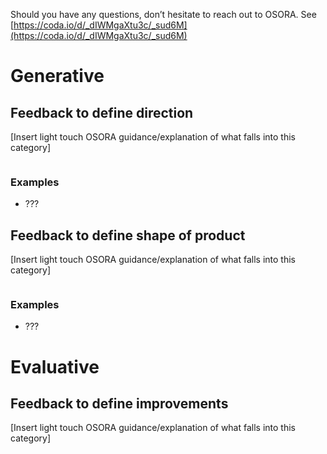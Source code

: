 Should you have any questions, don’t hesitate to reach out to OSORA. See [https://coda.io/d/_dIWMgaXtu3c/_sud6M](https://coda.io/d/_dIWMgaXtu3c/_sud6M)

# Generative 

## Feedback to define direction

[Insert light touch OSORA guidance/explanation of what falls into this category]

```

```

### Examples

- ???

## Feedback to define shape of product 

[Insert light touch OSORA guidance/explanation of what falls into this category]

```

```

### Examples

- ???



# Evaluative

## Feedback to define improvements

[Insert light touch OSORA guidance/explanation of what falls into this category]

```

```

### Examples

- ???

## Feedback to define opportunities

[Insert light touch OSORA guidance/explanation of what falls into this category]

```

```

### Examples

- ???



# 



### Please check with the Office of Strategic Operations and Regulatory Affairs (OSORA) for any additional questions

  



